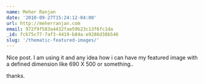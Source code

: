 ```yaml
---
name: Meher Ranjan
date: '2010-09-27T15:24:12-04:00'
url: http://meherranjan.com
email: 972f9f583a4432fae59b23c13f6fc1da
_id: fcb75c77-7af3-4419-b84a-e9286d38b546
slug: '/thematic-featured-images/'
---
```


Nice post. I am using it and any idea how i can have my featured image with a
defined dimension like 690 X 500 or something..

thanks.
